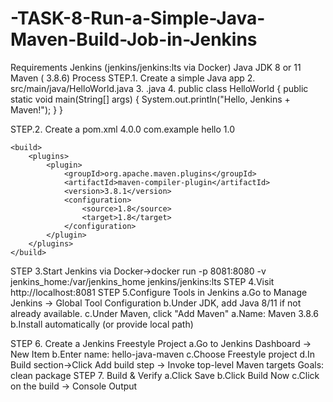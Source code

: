 # -TASK-8-Run-a-Simple-Java-Maven-Build-Job-in-Jenkins
Requirements
Jenkins (jenkins/jenkins:lts via Docker)
Java JDK 8 or 11
Maven ( 3.8.6)
 Process
 STEP.1. Create a simple Java app
 2. src/main/java/HelloWorld.java
 3. .java
 4. public class HelloWorld {
    public static void main(String[] args) {
        System.out.println("Hello, Jenkins + Maven!");
    }
}

STEP.2. Create a pom.xml
<project xmlns="http://maven.apache.org/POM/4.0.0"
         xmlns:xsi="http://www.w3.org/2001/XMLSchema-instance"
         xsi:schemaLocation="http://maven.apache.org/POM/4.0.0 
         http://maven.apache.org/xsd/maven-4.0.0.xsd">
    <modelVersion>4.0.0</modelVersion>
    <groupId>com.example</groupId>
    <artifactId>hello</artifactId>
    <version>1.0</version>

    <build>
        <plugins>
            <plugin>
                <groupId>org.apache.maven.plugins</groupId>
                <artifactId>maven-compiler-plugin</artifactId>
                <version>3.8.1</version>
                <configuration>
                    <source>1.8</source>
                    <target>1.8</target>
                </configuration>
            </plugin>
        </plugins>
    </build>
</project>
STEP 3.Start Jenkins via Docker->docker run -p 8081:8080 -v jenkins_home:/var/jenkins_home jenkins/jenkins:lts
STEP 4.Visit http://localhost:8081
STEP 5.Configure Tools in Jenkins
       a.Go to Manage Jenkins → Global Tool Configuration
       b.Under JDK, add Java 8/11 if not already available.
       c.Under Maven, click "Add Maven"
          a.Name: Maven 3.8.6
          b.Install automatically (or provide local path)

          
STEP 6. Create a Jenkins Freestyle Project
        a.Go to Jenkins Dashboard → New Item
        b.Enter name: hello-java-maven
        c.Choose Freestyle project
        d.In Build section->Click Add build step → Invoke top-level Maven targets
          Goals: clean package
STEP 7. Build & Verify
  a.Click Save
  b.Click Build Now
  c.Click on the build → Console Output
  

          
        
      
        


